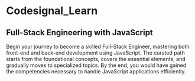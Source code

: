 # Codesignal_Learn

## Full-Stack Engineering with JavaScript
Begin your journey to become a skilled Full-Stack Engineer, mastering both front-end and back-end development using JavaScript. The curated path starts from the foundational concepts, covers the essential elements, and gradually moves to specialized topics. By the end, you would have gained the competencies necessary to handle JavaScript applications efficiently.
